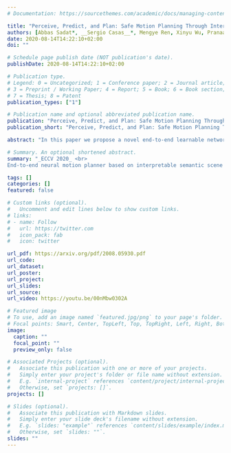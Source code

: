 ```yaml
---
# Documentation: https://sourcethemes.com/academic/docs/managing-content/

title: "Perceive, Predict, and Plan: Safe Motion Planning Through Interpretable Semantic Representations"
authors: [Abbas Sadat*, __Sergio Casas__*, Mengye Ren, Xinyu Wu, Pranaab Dhawan, Raquel Urtasun]
date: 2020-08-14T14:22:10+02:00
doi: ""

# Schedule page publish date (NOT publication's date).
publishDate: 2020-08-14T14:22:10+02:00

# Publication type.
# Legend: 0 = Uncategorized; 1 = Conference paper; 2 = Journal article;
# 3 = Preprint / Working Paper; 4 = Report; 5 = Book; 6 = Book section;
# 7 = Thesis; 8 = Patent
publication_types: ["1"]

# Publication name and optional abbreviated publication name.
publication: "Perceive, Predict, and Plan: Safe Motion Planning Through Interpretable Semantic Representations"
publication_short: "Perceive, Predict, and Plan: Safe Motion Planning Through Interpretable Semantic Representations"

abstract: "In this paper we propose a novel end-to-end learnable network that performs joint perception, prediction and motion planning for self-driving vehicles and produces interpretable intermediate representations. Unlike existing neural motion planners, our motion planning costs are consistent with our perception and prediction estimates. This is achieved by a novel differentiable semantic occupancy representation that is explicitly used as cost by the motion planning process. Our network is learned end-to-end from human demonstrations. The experiments in a large-scale manual-driving dataset and closed-loop simulation show that the proposed model significantly outperforms state-of-the-art planners in imitating the human behaviors while producing much safer trajectories."

# Summary. An optional shortened abstract.
summary: "_ECCV 2020_ <br>
End-to-end neural motion planner based on interpretable semantic scene occupancies"

tags: []
categories: []
featured: false

# Custom links (optional).
#   Uncomment and edit lines below to show custom links.
# links:
# - name: Follow
#   url: https://twitter.com
#   icon_pack: fab
#   icon: twitter

url_pdf: https://arxiv.org/pdf/2008.05930.pdf
url_code:
url_dataset:
url_poster:
url_project:
url_slides:
url_source:
url_video: https://youtu.be/00nMbw0302A

# Featured image
# To use, add an image named `featured.jpg/png` to your page's folder. 
# Focal points: Smart, Center, TopLeft, Top, TopRight, Left, Right, BottomLeft, Bottom, BottomRight.
image:
  caption: ""
  focal_point: ""
  preview_only: false

# Associated Projects (optional).
#   Associate this publication with one or more of your projects.
#   Simply enter your project's folder or file name without extension.
#   E.g. `internal-project` references `content/project/internal-project/index.md`.
#   Otherwise, set `projects: []`.
projects: []

# Slides (optional).
#   Associate this publication with Markdown slides.
#   Simply enter your slide deck's filename without extension.
#   E.g. `slides: "example"` references `content/slides/example/index.md`.
#   Otherwise, set `slides: ""`.
slides: ""
---
```

